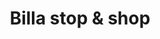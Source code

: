 ---
title: "Billa stop & shop"
url: /linz/billa-stop-und-shop-freistaedter-strasse/
shop: Lebensmittel
---